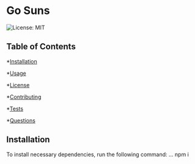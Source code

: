 # Go Suns

![License: MIT](https://img.shields.io/badge/License-MIT-blue.svg)

## Table of Contents

*[Installation](#installation)

*[Usage](#usage)

*[License](#license)

*[Contributing](#contributing)

*[Tests](#tests)

*[Questions](#questions)

## Installation

To install necessary dependencies, run the following command:
...
npm i












	


